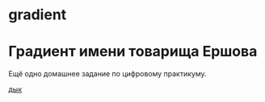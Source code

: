 # gradient
<h1>Градиент имени товарища Ершова</h1>

Ещё одно домашнее задание по цифровому практикуму.

<a href= "">дык</a>
